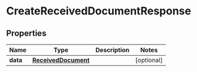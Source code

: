 # CreateReceivedDocumentResponse

## Properties

Name | Type | Description | Notes
------------ | ------------- | ------------- | -------------
**data** | [**ReceivedDocument**](ReceivedDocument.md) |  | [optional] 


